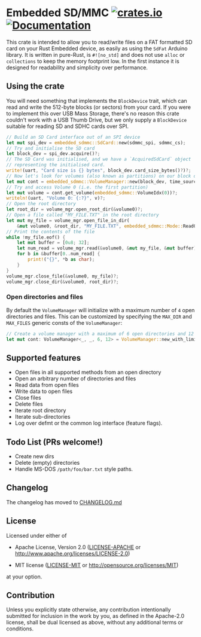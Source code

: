 # Embedded SD/MMC [![crates.io](https://img.shields.io/crates/v/embedded-sdmmc.svg)](https://crates.io/crates/embedded-sdmmc) [![Documentation](https://docs.rs/embedded-sdmmc/badge.svg)](https://docs.rs/embedded-sdmmc)

This crate is intended to allow you to read/write files on a FAT formatted SD
card on your Rust Embedded device, as easily as using the `SdFat` Arduino
library. It is written in pure-Rust, is `#![no_std]` and does not use `alloc`
or `collections` to keep the memory footprint low. In the first instance it is
designed for readability and simplicity over performance.

## Using the crate

You will need something that implements the `BlockDevice` trait, which can read and write the 512-byte blocks (or sectors) from your card. If you were to implement this over USB Mass Storage, there's no reason this crate couldn't work with a USB Thumb Drive, but we only supply a `BlockDevice` suitable for reading SD and SDHC cards over SPI.

```rust
// Build an SD Card interface out of an SPI device
let mut spi_dev = embedded_sdmmc::SdCard::new(sdmmc_spi, sdmmc_cs);
// Try and initialise the SD card
let block_dev = spi_dev.acquire()?;
// The SD Card was initialised, and we have a `AcquiredSdCard` object
// representing the initialised card.
write!(uart, "Card size is {} bytes", block_dev.card_size_bytes()?)?;
// Now let's look for volumes (also known as partitions) on our block device.
let mut cont = embedded_sdmmc::VolumeManager::new(block_dev, time_source);
// Try and access Volume 0 (i.e. the first partition)
let mut volume = cont.get_volume(embedded_sdmmc::VolumeIdx(0))?;
writeln!(uart, "Volume 0: {:?}", v)?;
// Open the root directory
let root_dir = volume_mgr.open_root_dir(&volume0)?;
// Open a file called "MY_FILE.TXT" in the root directory
let mut my_file = volume_mgr.open_file_in_dir(
    &mut volume0, &root_dir, "MY_FILE.TXT", embedded_sdmmc::Mode::ReadOnly)?;
// Print the contents of the file
while !my_file.eof() {
    let mut buffer = [0u8; 32];
    let num_read = volume_mgr.read(&volume0, &mut my_file, &mut buffer)?;
    for b in &buffer[0..num_read] {
        print!("{}", *b as char);
    }
}
volume_mgr.close_file(&volume0, my_file)?;
volume_mgr.close_dir(&volume0, root_dir)?;
```

### Open directories and files

By default the `VolumeManager` will initialize with a maximum number of `4` open directories and files. This can be customized by specifying the `MAX_DIR` and `MAX_FILES` generic consts of the `VolumeManager`:

```rust
// Create a volume manager with a maximum of 6 open directories and 12 open files
let mut cont: VolumeManager<_, _, 6, 12> = VolumeManager::new_with_limits(block, time_source);
```

## Supported features

* Open files in all supported methods from an open directory
* Open an arbitrary number of directories and files
* Read data from open files
* Write data to open files
* Close files
* Delete files
* Iterate root directory
* Iterate sub-directories
* Log over defmt or the common log interface (feature flags).

## Todo List (PRs welcome!)

* Create new dirs
* Delete (empty) directories
* Handle MS-DOS `/path/foo/bar.txt` style paths.

## Changelog

The changelog has moved to [CHANGELOG.md](/CHANGELOG.md)

## License

Licensed under either of

- Apache License, Version 2.0 ([LICENSE-APACHE](LICENSE-APACHE) or
  http://www.apache.org/licenses/LICENSE-2.0)

- MIT license ([LICENSE-MIT](LICENSE-MIT) or http://opensource.org/licenses/MIT)

at your option.

## Contribution

Unless you explicitly state otherwise, any contribution intentionally
submitted for inclusion in the work by you, as defined in the Apache-2.0
license, shall be dual licensed as above, without any additional terms or
conditions.
